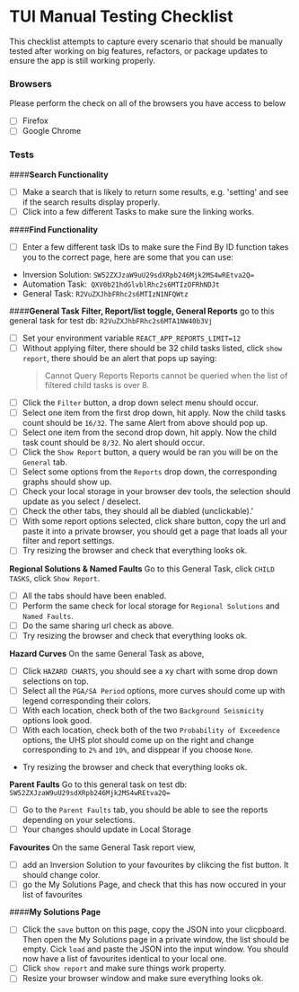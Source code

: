 # TUI Manual Testing Checklist

This checklist attempts to capture every scenario that should be manually tested after working on big features, refactors, or package updates to ensure the app is still working properly.

### Browsers

Please perform the check on all of the browsers you have access to below

- [ ] Firefox
- [ ] Google Chrome

### Tests

####**Search Functionality**

- [ ] Make a search that is likely to return some results, e.g. 'setting' and see if the search results display properly.
- [ ] Click into a few different Tasks to make sure the linking works.

####**Find Functionality**

- [ ] Enter a few different task IDs to make sure the Find By ID function takes you to the correct page, here are some that you can use:
- Inversion Solution: `SW52ZXJzaW9uU29sdXRpb246Mjk2MS4wREtva2Q=`
- Automation Task:` QXV0b21hdGlvblRhc2s6MTIzOFRhNDJt`
- General Task: `R2VuZXJhbFRhc2s6MTIzN1NFQWtz`

####**General Task**
**Filter, Report/list toggle, General Reports**
go to this general task for test db: `R2VuZXJhbFRhc2s6MTA1NW40b3Vj`

- [ ] Set your environment variable `REACT_APP_REPORTS_LIMIT=12`
- [ ] Without applying filter, there should be 32 child tasks listed, click `show report`, there should be an alert that pops up saying:
  > Cannot Query Reports
  > Reports cannot be queried when the list of filtered child tasks is over 8.
- [ ] Click the `Filter` button, a drop down select menu should occur.
- [ ] Select one item from the first drop down, hit apply. Now the child tasks count should be `16/32`. The same Alert from above should pop up.
- [ ] Select one item from the second drop down, hit apply. Now the child task count should be `8/32`. No alert should occur.
- [ ] Click the `Show Report` button, a query would be ran you will be on the `General` tab.
- [ ] Select some options from the `Reports` drop down, the corresponding graphs should show up.
- [ ] Check your local storage in your browser dev tools, the selection should update as you select / deselect.
- [ ] Check the other tabs, they should all be diabled (unclickable).'
- [ ] With some report options selected, click share button, copy the url and paste it into a private browser, you should get a page that loads all your filter and report settings.
- [ ] Try resizing the browser and check that everything looks ok.

**Regional Solutions & Named Faults**
Go to this General Task, click `CHILD TASKS`, click `Show Report`.

- [ ] All the tabs should have been enabled.
- [ ] Perform the same check for local storage for `Regional Solutions` and `Named Faults`.
- [ ] Do the same sharing url check as above.
- [ ] Try resizing the browser and check that everything looks ok.

**Hazard Curves**
On the same General Task as above,

- [ ] Click `HAZARD CHARTS`, you should see a xy chart with some drop down selections on top.
- [ ] Select all the `PGA/SA Period` options, more curves should come up with legend corresponding their colors.
- [ ] With each location, check both of the two `Background Seismicity` options look good.
- [ ] With each location, check both of the two `Probability of Exceedence` options, the UHS plot should come up on the right and change corresponding to `2%` and `10%`, and disppear if you choose `None`.
- Try resizing the browser and check that everything looks ok.

**Parent Faults**
Go to this general task on test db: `SW52ZXJzaW9uU29sdXRpb246Mjk2MS4wREtva2Q=`

- [ ] Go to the `Parent Faults` tab, you should be able to see the reports depending on your selections.
- [ ] Your changes should update in Local Storage

**Favourites**
On the same General Task report view,
- [ ] add an Inversion Solution to your favourites by clikcing the fist button. It should change color.
- [ ] go the My Solutions Page, and check that this has now occured in your list of favourites

####**My Solutions Page**

- [ ] Click the `save` button on this page, copy the JSON into your clicpboard. Then open the My Solutions page in a private window, the list should be empty. Cick `load` and paste the JSON into the input window. You should now have a list of favourites identical to your local one. 
- [ ] Click `show report` and make sure things work property.
- [ ] Resize your browser window and make sure everything looks ok.